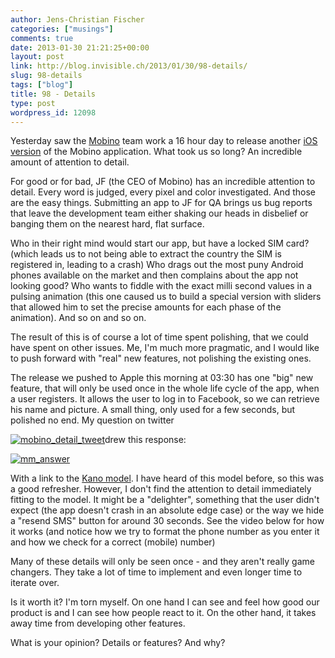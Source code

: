 ```yaml
---
author: Jens-Christian Fischer
categories: ["musings"]
comments: true
date: 2013-01-30 21:21:25+00:00
layout: post
link: http://blog.invisible.ch/2013/01/30/98-details/
slug: 98-details
tags: ["blog"]
title: 98 - Details
type: post
wordpress_id: 12098
---
```


Yesterday saw the [Mobino](http://mobino.com) team work a 16 hour day to release another [iOS version](https://itunes.apple.com/us/app/mobino/id563331005?ls=1&mt=8) of the Mobino application. What took us so long? An incredible amount of attention to detail.

For good or for bad, JF (the CEO of Mobino) has an incredible attention to detail. Every word is judged, every pixel and color investigated. And those are the easy things. Submitting an app to JF for QA brings us bug reports that leave the development team either shaking our heads in disbelief or banging them on the nearest hard, flat surface.

Who in their right mind would start our app, but have a locked SIM card? (which leads us to not being able to extract the country the SIM is registered in, leading to a crash) Who drags out the most puny Android phones available on the market and then complains about the app not looking good? Who wants to fiddle with the exact milli second values in a pulsing animation (this one caused us to build a special version with sliders that allowed him to set the precise amounts for each phase of the animation). And so on and so on.

The result of this is of course a lot of time spent polishing, that we could have spent on other issues. Me, I'm much more pragmatic, and I would like to push forward with "real" new features, not polishing the existing ones.

The release we pushed to Apple this morning at 03:30 has one "big" new feature, that will only be used once in the whole life cycle of the app, when a user registers. It allows the user to log in to Facebook, so we can retrieve his name and picture. A small thing, only used for a few seconds, but polished no end. My question on twitter


[![mobino_detail_tweet](http://blog.invisible.ch/wp-content/uploads/2013/01/mobino_detail_tweet-300x148.png)](http://blog.invisible.ch/wp-content/uploads/2013/01/mobino_detail_tweet.png)drew this response:




[![mm_answer](http://blog.invisible.ch/wp-content/uploads/2013/01/mm_answer-300x52.png)](http://blog.invisible.ch/wp-content/uploads/2013/01/mm_answer.png)




With a link to the [Kano model](http://en.wikipedia.org/wiki/Kano_model). I have heard of this model before, so this was a good refresher. However, I don't find the attention to detail immediately fitting to the model. It might be a "delighter", something that the user didn't expect (the app doesn't crash in an absolute edge case) or the way we hide a "resend SMS" button for around 30 seconds. See the video below for how it works (and notice how we try to format the phone number as you enter it and how we check for a correct (mobile) number)





Many of these details will only be seen once - and they aren't really game changers. They take a lot of time to implement and even longer time to iterate over.




Is it worth it? I'm torn myself. On one hand I can see and feel how good our product is and I can see how people react to it. On the other hand, it takes away time from developing other features.




What is your opinion? Details or features? And why?

